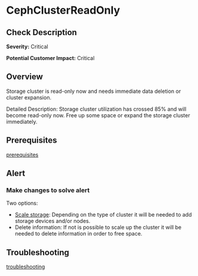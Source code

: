 
CephClusterReadOnly
=========================

Check Description
-----------------

**Severity:** Critical

**Potential Customer Impact:** Critical

Overview
--------

Storage cluster is read-only now and needs immediate data deletion or cluster expansion.

Detailed Description: Storage cluster utilization has crossed 85% and will become read-only now. Free up some space or expand the storage cluster immediately.

Prerequisites
-------------

[prerequisites](helpers/prerequisites.md)

Alert
-----

### Make changes to solve alert

Two options:
- [Scale storage](https://access.redhat.com/documentation/en-us/red_hat_openshift_data_foundation/4.11/html/scaling_storage/index): Depending on the type of cluster it will be needed to add storage devices and/or nodes.
- Delete information: If not is possible to scale up the cluster it will be needed to delete information in order to free space. 

Troubleshooting
---------------

[troubleshooting](helpers/troubleshooting.md)
